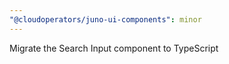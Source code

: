```yaml
---
"@cloudoperators/juno-ui-components": minor
---
```


Migrate the Search Input component to TypeScript
